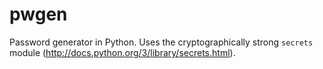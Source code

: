 # pwgen
Password generator in Python.
Uses the cryptographically strong ``secrets`` module (http://docs.python.org/3/library/secrets.html).
